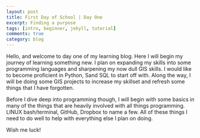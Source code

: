 ```yaml
---
layout: post
title: First Day of School | Day One
excerpt: Finding a purpose
tags: [intro, beginner, jekyll, tutorial]
comments: true
category: blog
---
```


Hello, and welcome to day one of my learning blog. Here I will begin my journey of learning something new. I plan on expanding my skills into some programming languages and sharpening my now dull GIS skills. I would like to become proficient in Python, Sand SQL to start off with. Along the way, I will be doing some GIS projects to increase my skillset and refresh some things that I have forgotten.

Before I dive deep into programming though, I will begin with some basics in many of the things that are heavily involved with all things programming. LINUX bash/terminal, GitHub, Dropbox to name a few. All of these things I need to do well to help with everything else I plan on doing.

Wish me luck!
